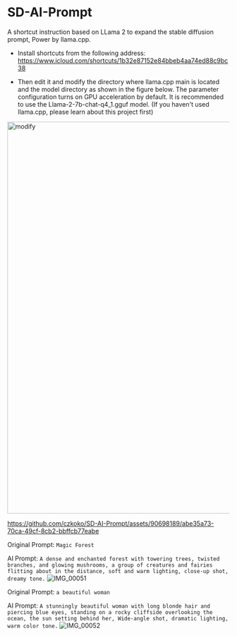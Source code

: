 # SD-AI-Prompt
A shortcut instruction based on LLama 2 to expand the stable diffusion prompt, Power by llama.cpp.

- Install shortcuts from the following address:
https://www.icloud.com/shortcuts/1b32e87152e84bbeb4aa74ed88c9bc38

- Then edit it and modify the directory where llama.cpp main is located and the model directory as shown in the figure below. 
The parameter configuration turns on GPU acceleration by default.
It is recommended to use the Llama-2-7b-chat-q4_1.gguf model.
(If you haven't used llama.cpp, please learn about this project first)
<img width="887" alt="modify" src="https://github.com/czkoko/SD-AI-Prompt/assets/90698189/620e4252-6503-4148-8653-a11f5491b410">




https://github.com/czkoko/SD-AI-Prompt/assets/90698189/abe35a73-70ca-49cf-8cb2-bbffcb77eabe


Original Prompt: `Magic Forest`

AI Prompt: `A dense and enchanted forest with towering trees, twisted branches, and glowing mushrooms, a group of creatures and fairies flitting about in the distance, soft and warm lighting, close-up shot, dreamy tone.`
![IMG_00051](https://github.com/czkoko/SD-AI-Prompt/assets/90698189/4fad3900-da8b-4e3b-ad1b-2b6182b7cf15)



Original Prompt: `a beautiful woman`

AI Prompt: `A stunningly beautiful woman with long blonde hair and piercing blue eyes, standing on a rocky cliffside overlooking the ocean, the sun setting behind her, Wide-angle shot, dramatic lighting, warm color tone.`
![IMG_00052](https://github.com/czkoko/SD-AI-Prompt/assets/90698189/9f84d4c4-a9fe-4686-ba55-492640080154)
